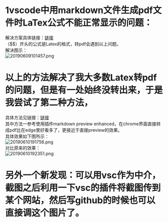 # 1vscode中用markdown文件生成pdf文件时LaTex公式不能正常显示的问题：   
解决方案具体链接：[链接](https://blog.csdn.net/chqfeiyang/article/details/89440600)   
（$$）开头的公式是Latex的格式，转pdf会遇到以上问题。   
解决图示：   
![20190609101457.png](https://i.loli.net/2019/06/09/5cfc6ba48180d29519.png)  
  
    
    
# 以上的方法解决了我大多数Latex转pdf的问题，但是有一处始终没转出来，于是我尝试了第二种方法，  
具体方法见链接：[链接](https://blog.csdn.net/weixin_43352942/article/details/89950779)   
其中方法一参考使用插件markdown preview enhanced，在chrome界面直接转成pdf比在edge里好看多了，更接近于直接preview的效果。    
具体效果如下图所示：    
![20190610191756.png](https://i.loli.net/2019/06/10/5cfe3c6af419a22957.png)   
对比原来的效果：   
![20190610192351.png](https://i.loli.net/2019/06/10/5cfe3dcbc9f9625118.png)


     
     
     
# **另外一个新发现：可以用vsc作为中介，截图之后利用一下vsc的插件将截图传到某个网站，然后写github的时候也可以直接调这个图片了。**






